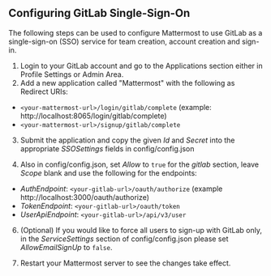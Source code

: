 ## Configuring GitLab Single-Sign-On

The following steps can be used to configure Mattermost to use GitLab as a single-sign-on (SSO) service for team creation, account creation and sign-in.

1. Login to your GitLab account and go to the Applications section either in Profile Settings or Admin Area.
2. Add a new application called "Mattermost" with the following as Redirect URIs:
  * `<your-mattermost-url>/login/gitlab/complete` (example: http://localhost:8065/login/gitlab/complete)
  * `<your-mattermost-url>/signup/gitlab/complete`

3. Submit the application and copy the given _Id_ and _Secret_ into the appropriate _SSOSettings_ fields in config/config.json

4. Also in config/config.json, set _Allow_ to `true` for the _gitlab_ section, leave _Scope_ blank and use the following for the endpoints:
  * _AuthEndpoint_: `<your-gitlab-url>/oauth/authorize` (example http://localhost:3000/oauth/authorize)
  * _TokenEndpoint_: `<your-gitlab-url>/oauth/token` 
  * _UserApiEndpoint_: `<your-gitlab-url>/api/v3/user`

6. (Optional) If you would like to force all users to sign-up with GitLab only, in the _ServiceSettings_ section of config/config.json please set _AllowEmailSignUp_ to `false`.

7. Restart your Mattermost server to see the changes take effect.

